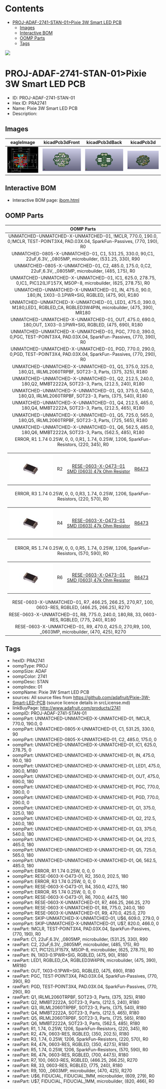 



Contents
========

* [PROJ-ADAF-2741-STAN-01>Pixie 3W Smart LED PCB](#proj-adaf-2741-stan-01pixie-3w-smart-led-pcb)
	* [Images](#images)
	* [Interactive BOM](#interactive-bom)
	* [OOMP Parts](#oomp-parts)
	* [Tags](#tags)
  
![][im]
# PROJ-ADAF-2741-STAN-01>Pixie 3W Smart LED PCB

- ID: PROJ-ADAF-2741-STAN-01
- Hex ID: PRA2741
- Name: Pixie 3W Smart LED PCB
- Description: 

## Images
  
  

|eagleImage|kicadPcb3dFront|kicadPcb3dBack|kicadPcb3d|
| :---: | :---: | :---: | :---: |
|[![eagleImage](eagleImage_140.png)](eagleImage_600.png)|[![kicadPcb3dFront](kicadPcb3dFront_140.png)](kicadPcb3dFront_600.png)|[![kicadPcb3dBack](kicadPcb3dBack_140.png)](kicadPcb3dBack_600.png)|[![kicadPcb3d](kicadPcb3d_140.png)](kicadPcb3d_600.png)|

## Interactive BOM

- Interactive BOM page: [ibom.html](kicad/bom/ibom.html)

## OOMP Parts
  

|OOMP Parts|
| :---: |
|UNMATCHED-UNMATCHED-X-UNMATCHED-01, !MCLR, 770.0, 190.0, 0,!MCLR, TEST-POINT3X4, PAD.03X.04, SparkFun-Passives, (770, 190), R0|
|UNMATCHED-0805-X-UNMATCHED-01, C1, 531.25, 330.0, 90,C1, 22uF,6.3V, _0805MP, microbuilder, (531.25, 330), R90|
|UNMATCHED-0805-X-UNMATCHED-01, C2, 485.0, 175.0, 0,C2, 22uF,6.3V, _0805MP, microbuilder, (485, 175), R0|
|UNMATCHED-UNMATCHED-X-UNMATCHED-01, IC1, 625.0, 278.75, 0,IC1, PIC12(L)F157X, MSOP-8, microbuilder, (625, 278.75), R0|
|UNMATCHED-UNMATCHED-X-UNMATCHED-01, IN, 475.0, 90.0, 180,IN, 1X03-0.1PWR+SIG, RGBLED, (475, 90), R180|
|UNMATCHED-UNMATCHED-X-UNMATCHED-01, LED1, 475.0, 390.0, M180,LED1, RGBLED_CA, RGBLED3W4PIN, microbuilder, (475, 390), MR180|
|UNMATCHED-UNMATCHED-X-UNMATCHED-01, OUT, 475.0, 690.0, 180,OUT, 1X03-0.1PWR+SIG, RGBLED, (475, 690), R180|
|UNMATCHED-UNMATCHED-X-UNMATCHED-01, PGC, 770.0, 390.0, 0,PGC, TEST-POINT3X4, PAD.03X.04, SparkFun-Passives, (770, 390), R0|
|UNMATCHED-UNMATCHED-X-UNMATCHED-01, PGD, 770.0, 290.0, 0,PGD, TEST-POINT3X4, PAD.03X.04, SparkFun-Passives, (770, 290), R0|
|UNMATCHED-UNMATCHED-X-UNMATCHED-01, Q1, 375.0, 325.0, 180,Q1, IRLML2060TRPBF, SOT23-3, Parts, (375, 325), R180|
|UNMATCHED-UNMATCHED-X-UNMATCHED-01, Q2, 212.5, 240.0, 180,Q2, MMBT2222A, SOT23-3, Parts, (212.5, 240), R180|
|UNMATCHED-UNMATCHED-X-UNMATCHED-01, Q3, 375.0, 540.0, 180,Q3, IRLML2060TRPBF, SOT23-3, Parts, (375, 540), R180|
|UNMATCHED-UNMATCHED-X-UNMATCHED-01, Q4, 212.5, 465.0, 180,Q4, MMBT2222A, SOT23-3, Parts, (212.5, 465), R180|
|UNMATCHED-UNMATCHED-X-UNMATCHED-01, Q5, 725.0, 565.0, 180,Q5, IRLML2060TRPBF, SOT23-3, Parts, (725, 565), R180|
|UNMATCHED-UNMATCHED-X-UNMATCHED-01, Q6, 562.5, 485.0, 180,Q6, MMBT2222A, SOT23-3, Parts, (562.5, 485), R180|
|ERROR, R1 1.74 0.25W, 0, 0, 0,R1, 1.74, 0.25W, 1206, SparkFun-Resistors, (220, 345), R0|
|<table><tr><td>![RESE-0603-X-O473-01](https://raw.githubusercontent.com/oomlout/oomlout_OOMP_parts/main/RESE-0603-X-O473-01/image_140.jpg)</td><td> R2</td><td>[RESE-0603-X-O473-01<br>SMD (0603) 47k Ohm Resistor](https://github.com/oomlout/oomlout_OOMP_parts/tree/main/RESE-0603-X-O473-01/)</td><td>[R6473](https://github.com/oomlout/oomlout_OOMP_parts/tree/main/RESE-0603-X-O473-01/)</td></tr></table>|
|ERROR, R3 1.74 0.25W, 0, 0, 0,R3, 1.74, 0.25W, 1206, SparkFun-Resistors, (220, 570), R0|
|<table><tr><td>![RESE-0603-X-O473-01](https://raw.githubusercontent.com/oomlout/oomlout_OOMP_parts/main/RESE-0603-X-O473-01/image_140.jpg)</td><td> R4</td><td>[RESE-0603-X-O473-01<br>SMD (0603) 47k Ohm Resistor](https://github.com/oomlout/oomlout_OOMP_parts/tree/main/RESE-0603-X-O473-01/)</td><td>[R6473](https://github.com/oomlout/oomlout_OOMP_parts/tree/main/RESE-0603-X-O473-01/)</td></tr></table>|
|ERROR, R5 1.74 0.25W, 0, 0, 0,R5, 1.74, 0.25W, 1206, SparkFun-Resistors, (570, 590), R0|
|<table><tr><td>![RESE-0603-X-O473-01](https://raw.githubusercontent.com/oomlout/oomlout_OOMP_parts/main/RESE-0603-X-O473-01/image_140.jpg)</td><td> R6</td><td>[RESE-0603-X-O473-01<br>SMD (0603) 47k Ohm Resistor](https://github.com/oomlout/oomlout_OOMP_parts/tree/main/RESE-0603-X-O473-01/)</td><td>[R6473](https://github.com/oomlout/oomlout_OOMP_parts/tree/main/RESE-0603-X-O473-01/)</td></tr></table>|
|RESE-0603-X-UNMATCHED-01, R7, 466.25, 266.25, 270,R7, 100, 0603-RES, RGBLED, (466.25, 266.25), R270|
|RESE-0603-X-UNMATCHED-01, R8, 775.0, 240.0, 180,R8, 33, 0603-RES, RGBLED, (775, 240), R180|
|RESE-0603-X-UNMATCHED-01, R9, 470.0, 425.0, 270,R9, 100, _0603MP, microbuilder, (470, 425), R270|

## Tags

- hexID: PRA2741
- oompType: PROJ
- oompSize: ADAF
- oompColor: 2741
- oompDesc: STAN
- oompIndex: 01
- oompName: Pixie 3W Smart LED PCB
- sources: All source files from https://github.com/adafruit/Pixie-3W-Smart-LED-PCB (source licence details in srcLicense.md)
- linkBuyPage: http://www.adafruit.com/products/2741
- oompID: PROJ-ADAF-2741-STAN-01
- oompPart: UNMATCHED-UNMATCHED-X-UNMATCHED-01, !MCLR, 770.0, 190.0, 0
- oompPart: UNMATCHED-0805-X-UNMATCHED-01, C1, 531.25, 330.0, 90
- oompPart: UNMATCHED-0805-X-UNMATCHED-01, C2, 485.0, 175.0, 0
- oompPart: UNMATCHED-UNMATCHED-X-UNMATCHED-01, IC1, 625.0, 278.75, 0
- oompPart: UNMATCHED-UNMATCHED-X-UNMATCHED-01, IN, 475.0, 90.0, 180
- oompPart: UNMATCHED-UNMATCHED-X-UNMATCHED-01, LED1, 475.0, 390.0, M180
- oompPart: UNMATCHED-UNMATCHED-X-UNMATCHED-01, OUT, 475.0, 690.0, 180
- oompPart: UNMATCHED-UNMATCHED-X-UNMATCHED-01, PGC, 770.0, 390.0, 0
- oompPart: UNMATCHED-UNMATCHED-X-UNMATCHED-01, PGD, 770.0, 290.0, 0
- oompPart: UNMATCHED-UNMATCHED-X-UNMATCHED-01, Q1, 375.0, 325.0, 180
- oompPart: UNMATCHED-UNMATCHED-X-UNMATCHED-01, Q2, 212.5, 240.0, 180
- oompPart: UNMATCHED-UNMATCHED-X-UNMATCHED-01, Q3, 375.0, 540.0, 180
- oompPart: UNMATCHED-UNMATCHED-X-UNMATCHED-01, Q4, 212.5, 465.0, 180
- oompPart: UNMATCHED-UNMATCHED-X-UNMATCHED-01, Q5, 725.0, 565.0, 180
- oompPart: UNMATCHED-UNMATCHED-X-UNMATCHED-01, Q6, 562.5, 485.0, 180
- oompPart: ERROR, R1 1.74 0.25W, 0, 0, 0
- oompPart: RESE-0603-X-O473-01, R2, 350.0, 202.5, 180
- oompPart: ERROR, R3 1.74 0.25W, 0, 0, 0
- oompPart: RESE-0603-X-O473-01, R4, 350.0, 427.5, 180
- oompPart: ERROR, R5 1.74 0.25W, 0, 0, 0
- oompPart: RESE-0603-X-O473-01, R6, 700.0, 447.5, 180
- oompPart: RESE-0603-X-UNMATCHED-01, R7, 466.25, 266.25, 270
- oompPart: RESE-0603-X-UNMATCHED-01, R8, 775.0, 240.0, 180
- oompPart: RESE-0603-X-UNMATCHED-01, R9, 470.0, 425.0, 270
- oompPart: SKIP-UNMATCHED-X-UNMATCHED-01, U$6, 609.0, 279.0, 0
- oompPart: SKIP-UNMATCHED-X-UNMATCHED-01, U$7, 820.0, 466.0, 0
- rawPart: !MCLR, TEST-POINT3X4, PAD.03X.04, SparkFun-Passives, (770, 190), R0
- rawPart: C1, 22uF,6.3V, _0805MP, microbuilder, (531.25, 330), R90
- rawPart: C2, 22uF,6.3V, _0805MP, microbuilder, (485, 175), R0
- rawPart: IC1, PIC12(L)F157X, MSOP-8, microbuilder, (625, 278.75), R0
- rawPart: IN, 1X03-0.1PWR+SIG, RGBLED, (475, 90), R180
- rawPart: LED1, RGBLED_CA, RGBLED3W4PIN, microbuilder, (475, 390), MR180
- rawPart: OUT, 1X03-0.1PWR+SIG, RGBLED, (475, 690), R180
- rawPart: PGC, TEST-POINT3X4, PAD.03X.04, SparkFun-Passives, (770, 390), R0
- rawPart: PGD, TEST-POINT3X4, PAD.03X.04, SparkFun-Passives, (770, 290), R0
- rawPart: Q1, IRLML2060TRPBF, SOT23-3, Parts, (375, 325), R180
- rawPart: Q2, MMBT2222A, SOT23-3, Parts, (212.5, 240), R180
- rawPart: Q3, IRLML2060TRPBF, SOT23-3, Parts, (375, 540), R180
- rawPart: Q4, MMBT2222A, SOT23-3, Parts, (212.5, 465), R180
- rawPart: Q5, IRLML2060TRPBF, SOT23-3, Parts, (725, 565), R180
- rawPart: Q6, MMBT2222A, SOT23-3, Parts, (562.5, 485), R180
- rawPart: R1, 1.74, 0.25W, 1206, SparkFun-Resistors, (220, 345), R0
- rawPart: R2, 47k, 0603-RES, RGBLED, (350, 202.5), R180
- rawPart: R3, 1.74, 0.25W, 1206, SparkFun-Resistors, (220, 570), R0
- rawPart: R4, 47k, 0603-RES, RGBLED, (350, 427.5), R180
- rawPart: R5, 1.74, 0.25W, 1206, SparkFun-Resistors, (570, 590), R0
- rawPart: R6, 47k, 0603-RES, RGBLED, (700, 447.5), R180
- rawPart: R7, 100, 0603-RES, RGBLED, (466.25, 266.25), R270
- rawPart: R8, 33, 0603-RES, RGBLED, (775, 240), R180
- rawPart: R9, 100, _0603MP, microbuilder, (470, 425), R270
- rawPart: U$6, FIDUCIAL, FIDUCIAL_1MM, microbuilder, (609, 279), R0
- rawPart: U$7, FIDUCIAL, FIDUCIAL_1MM, microbuilder, (820, 466), R0



[im]: kicadPcb3d_450.png
